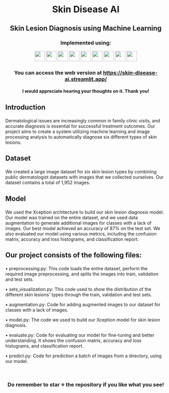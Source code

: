 #  <p align ="center" height="40px" width="40px"> Skin Disease AI </p>
##  <p align ="center" height="40px" width="40px"> Skin Lesion Diagnosis using Machine Learning </p>

### <p align ="center"> Implemented using: </p>
<p align ="center">
<a href="https://www.python.org/" target="_blank" rel="noreferrer">   <img src="https://upload.wikimedia.org/wikipedia/commons/thumb/c/c3/Python-logo-notext.svg/800px-Python-logo-notext.svg.png" width="32" height="32" /></a>
<a href="https://opencv.org/" target="_blank" rel="noreferrer">   <img src="https://opencv.org/wp-content/uploads/2022/05/logo.png" width="32" height="32" /></a>  
<a href="https://keras.io/" target="_blank" rel="noreferrer">   <img src="https://upload.wikimedia.org/wikipedia/commons/thumb/a/ae/Keras_logo.svg/1200px-Keras_logo.svg.png" width="32" height="32" /></a> 
<a href="https://www.tensorflow.org/" target="_blank" rel="noreferrer">   <img src="https://upload.wikimedia.org/wikipedia/commons/thumb/2/2d/Tensorflow_logo.svg/115px-Tensorflow_logo.svg.png?20170429160244" width="32" height="32" /></a> 
<a href="https://scikit-learn.org/stable/" target="_blank" rel="noreferrer">   <img src="https://e7.pngegg.com/pngimages/309/384/png-clipart-scikit-learn-python-computer-icons-scikit-machine-learning-learning-text-orange.png" width="32" height="32" /></a>  
<a href="https://numpy.org/" target="_blank" rel="noreferrer">   <img src="https://numpy.org/images/logo.svg" width="32" height="32" /></a>  
<a href="https://seaborn.pydata.org/" target="_blank" rel="noreferrer">   <img src="https://seaborn.pydata.org/_images/logo-tall-lightbg.svg" width="32" height="32" /></a> 
<a href="https://streamlit.io/" target="_blank" rel="noreferrer">   <img src="https://streamlit.io/images/brand/streamlit-mark-color.png" width="32" height="32" /></a> 
<a href="https://matplotlib.org/" target="_blank" rel="noreferrer">   <img src="https://upload.wikimedia.org/wikipedia/commons/thumb/0/01/Created_with_Matplotlib-logo.svg/2048px-Created_with_Matplotlib-logo.svg.png" width="32" height="32" /></a> 
</p>
           
###     <p align = "center"> You can access the web version at https://skin-disease-ai.streamlit.app/ </p>
####     <p align = "center"> I would appreciate hearing your thoughts on it. Thank you! </p>

##     <p align = "left"> Introduction </p>

Dermatological issues are increasingly common in family clinic visits, and accurate diagnosis is essential for successful treatment outcomes. Our project aims to create a system utilizing machine learning and image processing analysis to automatically diagnose six different types of skin lesions.

##     <p align = "left"> Dataset </p>
We created a large image dataset for six skin lesion types by combining public dermatologist datasets with images that we collected ourselves. Our dataset contains a total of 1,952 images.

##     <p align = "left"> Model </p>
We used the Xception architecture to build our skin lesion diagnosis model. Our model was trained on the entire dataset, and we used data augmentation to generate additional images for classes with a lack of images.
Our best model achieved an accuracy of 87% on the test set. We also evaluated our model using various metrics, including the confusion matrix, accuracy and loss histograms, and classification report.


##     <p align = "left"> Our project consists of the following files: </p>
•	preprocessing.py: This code loads the entire dataset, perform the required image preprocessing, and splits the images into train, validation and test sets.

•	sets_visualization.py: This code used to show the distribution of the different skin lesions' types through the train, validation and test sets.

•	augmentation.py: Code for adding augmented images to our dataset for classes with a lack of images.

•	model.py: The code we used to build our Xception model for skin lesion diagnosis.

•	evaluate.py: Code for evaluating our model for fine-tuning and better understanding. It shows the confusion matrix, accuracy and loss histograms, and classification  report.

•	predict.py: Code for prediction a batch of images from a directory, using our model. 

<br>

### <p align ="center"> Do remember to star ⭐ the repository if you like what you see!</p>


